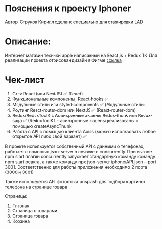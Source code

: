 # Пояснения к проекту Iphoner
Автор: Струков Кирилл
cделано специально для стажировки LAD
# Описание: 
Интернет магазин техники apple написанный на React.js + Redux TK
Для реализации проекта отрисован дизайн в Фигме [ссылка](https://www.figma.com/file/Z3eALOeSaq0PF40zpR5qbt/%D0%9F%D1%80%D0%B8%D0%BB%D0%BE%D0%B6%D0%B5%D0%BD%D0%B8%D0%B5-%D0%BD%D0%B0-%D0%A0%D0%B5%D0%B0%D0%BA%D1%82-%D0%B4%D0%BB%D1%8F-%D1%81%D1%82%D0%B0%D0%B6%D0%B8%D1%80%D0%BE%D0%B2%D0%BA%D0%B8-Lad?node-id=0%3A1)
# Чек-лист
1. Стек React (или NextJS) ✅ (React)
2. Функциональные компоненты, React-hooks ✅
3. Модульные стили или styled-components ✅ (Модульные стили)
4. Роутинг React-router-dom или NextJS ✅ (React-router-dom)
5. Redux/ReduxToolKit. Асинхронные экшены Redux-thunk или Redux-saga ✅ (ReduxToolKit - асинхронные экшены реализованы с помощью createAsyncThunk)
6. Работа с API с помощью клиента Axios (можно использовать любое открытое API либо свой вариант) ✅ 

В проекте используется собственный API с данными о телефонах, работает с помощью json-server в связвке с concurrently.
При вызове npm start плагин concurrently запускает стандартную команду команду npm start реакта, а также команду npx json-server iphonerAPI.json --port 3001. Соответственно для работы приложения необходимо 2 порта (3000 и 3001) 

Также используется API фотостока unsplash для подбора картинок телефона на странице товара

Страницы:
1. Главная
2. Страница с товарами
3. Страница товара
4. Корзина